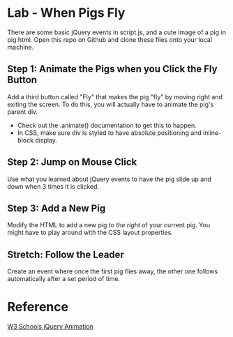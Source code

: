
# Lab - When Pigs Fly
There are some basic jQuery events in script.js, and a cute image of a pig in pig.html. Open this repo on Github and clone these files onto your local machine.

## Step 1: Animate the Pigs when you Click the Fly Button
Add a third button called "Fly" that makes the pig "fly" by moving right and exiting the screen. To do this, you will actually have to animate the pig's parent div.
* Check out the .animate() documentation to get this to happen.
* In CSS, make sure div is styled to have absolute positioning and inline-block display.


## Step 2: Jump on Mouse Click
Use what you learned about jQuery events to have the pig slide up and down when 3 times it is clicked.

## Step 3: Add a New Pig
Modify the HTML to add a new pig *to the right* of your current pig. You might have to play around with the CSS layout properties.

## **Stretch:** Follow the Leader
Create an event where once the first pig flies away, the other one follows automatically after a set period of time.

# Reference
[W3 Schools jQuery Animation](http://www.w3schools.com/jquery/jquery_animate.asp)
